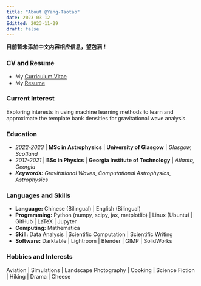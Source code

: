 ```yaml
---
title: "About @Yang-Taotao"
date: 2023-03-12
Editted: 2023-11-29
draft: false
---
```

**目前暂未添加中文内容相应信息，望包涵！**

### CV and Resume

- My [Curriculum Vitae](/documents/CV_TYang.pdf)
- My [Resume](/documents/Resume_TYang.pdf)

### Current Interest

Exploring interests in using machine learning methods to learn and approximate the template bank densities for gravitational wave analysis.

### Education

- *2022-2023* | **MSc in Astrophysics** | **University of Glasgow** | *Glasgow, Scotland*
- *2017-2021* | **BSc in Physics** | **Georgia Institute of Technology** | *Atlanta, Georgia*
- ***Keywords:*** *Gravitational Waves*, *Computational Astrophysics*, *Astrophysics*

### Languages and Skills

- **Language:** Chinese (Bilingual) | English (Bilingual)
- **Programming:** Python (numpy, scipy, jax, matplotlib) | Linux (Ubuntu) | GitHub | LaTeX | Jupyter
- **Computing:** Mathematica
- **Skill:** Data Analysis | Scientific Computation | Scientific Writing
- **Software:** Darktable | Lightroom | Blender | GIMP | SolidWorks

### Hobbies and Interests

Aviation | Simulations | Landscape Photography | Cooking | Science Fiction | Hiking | Drama | Cheese

